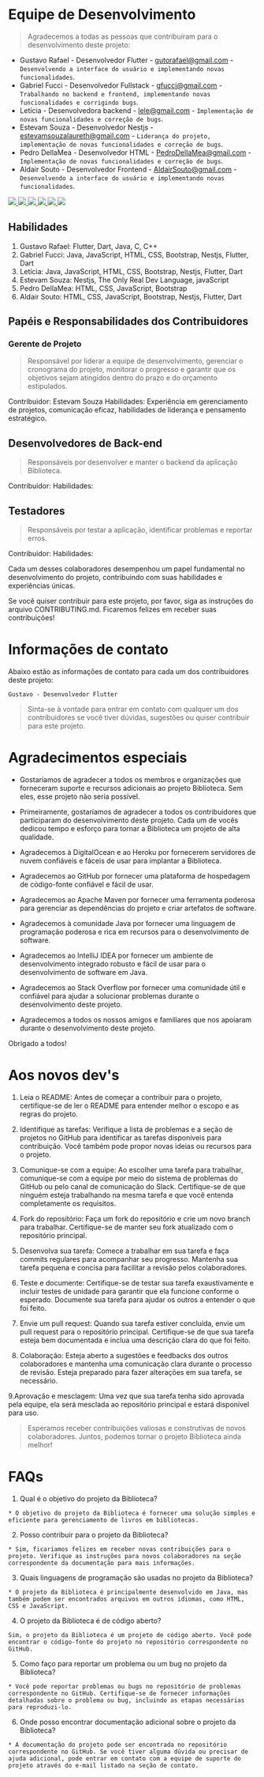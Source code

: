 # Equipe de Desenvolvimento

> Agradecemos a todas as pessoas que contribuíram para o desenvolvimento deste projeto:

* Gustavo Rafael - Desenvolvedor Flutter - gutorafael@gmail.com - `Desenvolvendo a interface do usuário e implementando novas funcionalidades`.
* Gabriel Fucci - Desenvolvedor Fullstack - gfucci@gmail.com - `Trabalhando no backend e frontend, implementando novas funcionalidades e corrigindo bugs`.
* Letícia - Desenvolvedora backend - lele@gmail.com - `Implementação de novas funcionalidades e correção de bugs`.
* Estevam Souza - Desenvolvedor Nestjs - estevamsouzalaureth@gmail.com - `Liderança do projeto, implementação de novas funcionalidades e correção de bugs`.
* Pedro DellaMea - Desenvolvedor HTML - PedroDellaMea@gmail.com - `Implementação de novas funcionalidades e correção de bugs`.
* Aldair Souto - Desenvolvedor Frontend - AldairSouto@gmail.com - `Desenvolvendo a interface do usuário e implementando novas funcionalidades`.

<a href="https://github.com/gutorafael">
  <img src="https://contrib.rocks/image?repo=gutorafael/gutorafael" />
</a>
<a href="https://github.com/gfucci">
  <img src="https://contrib.rocks/image?repo=gfucci/desafio_acaodireta" />
</a>
<a href="https://github.com/lele-sf">
  <img src="https://contrib.rocks/image?repo=lele-sf/lele-sf" />
</a>
<a href="https://github.com/estevam5s">
  <img src="https://contrib.rocks/image?repo=estevam5s/rest-api-nasa" />
</a>
<a href="https://github.com/PedroDellaMea">
  <img src="https://contrib.rocks/image?repo=PedroDellaMea/Atividades-HTML-AV1" />
</a>
<a href="https://github.com/AldairSouto">
  <img src="https://contrib.rocks/image?repo=AldairSouto/AldairSouto" />
</a>


## Habilidades

1. Gustavo Rafael: Flutter, Dart, Java, C, C++
2. Gabriel Fucci: Java, JavaScript, HTML, CSS, Bootstrap, Nestjs, Flutter, Dart
3. Letícia: Java, JavaScript, HTML, CSS, Bootstrap, Nestjs, Flutter, Dart
4. Estevam Souza: Nestjs, The Only Real Dev Language, javaScript
5. Pedro DellaMea: HTML, CSS, JavaScript, Bootstrap
6. Aldair Souto: HTML, CSS, JavaScript, Bootstrap, Nestjs, Flutter, Dart


## Papéis e Responsabilidades dos Contribuidores

### Gerente de Projeto

> Responsável por liderar a equipe de desenvolvimento, gerenciar o cronograma do projeto, monitorar o progresso e garantir que os objetivos sejam atingidos dentro do prazo e do orçamento estipulados.

Contribuidor: Estevam Souza
Habilidades: Experiência em gerenciamento de projetos, comunicação eficaz, habilidades de liderança e pensamento estratégico.


## Desenvolvedores de Back-end

> Responsáveis por desenvolver e manter o backend da aplicação Biblioteca.

Contribuidor:
Habilidades:


## Testadores

> Responsáveis por testar a aplicação, identificar problemas e reportar erros.

Contribuidor:
Habilidades:

Cada um desses colaboradores desempenhou um papel fundamental no desenvolvimento do projeto, contribuindo com suas habilidades e experiências únicas.

Se você quiser contribuir para este projeto, por favor, siga as instruções do arquivo CONTRIBUTING.md. Ficaremos felizes em receber suas contribuições!


# Informações de contato

  Abaixo estão as informações de contato para cada um dos contribuidores deste projeto:

    Gustavo - Desenvolvedor Flutter

  > Sinta-se à vontade para entrar em contato com qualquer um dos contribuidores se você tiver dúvidas, sugestões ou quiser contribuir para este projeto.


# Agradecimentos especiais

* Gostaríamos de agradecer a todos os membros e organizações que forneceram suporte e recursos adicionais ao projeto Biblioteca. Sem eles, esse projeto não seria possível.

* Primeiramente, gostaríamos de agradecer a todos os contribuidores que participaram do desenvolvimento deste projeto. Cada um de vocês dedicou tempo e esforço para tornar a Biblioteca um projeto de alta qualidade.

* Agradecemos à DigitalOcean e ao Heroku por fornecerem servidores de nuvem confiáveis e fáceis de usar para implantar a Biblioteca.

* Agradecemos ao GitHub por fornecer uma plataforma de hospedagem de código-fonte confiável e fácil de usar.

* Agradecemos ao Apache Maven por fornecer uma ferramenta poderosa para gerenciar as dependências do projeto e criar artefatos de software.

* Agradecemos à comunidade Java por fornecer uma linguagem de programação poderosa e rica em recursos para o desenvolvimento de software.

* Agradecemos ao IntelliJ IDEA por fornecer um ambiente de desenvolvimento integrado robusto e fácil de usar para o desenvolvimento de software em Java.

* Agradecemos ao Stack Overflow por fornecer uma comunidade útil e confiável para ajudar a solucionar problemas durante o desenvolvimento deste projeto.

* Agradecemos a todos os nossos amigos e familiares que nos apoiaram durante o desenvolvimento deste projeto.

Obrigado a todos!


# Aos novos dev's

1. Leia o README: Antes de começar a contribuir para o projeto, certifique-se de ler o README para entender melhor o escopo e as regras do projeto.

2. Identifique as tarefas: Verifique a lista de problemas e a seção de projetos no GitHub para identificar as tarefas disponíveis para contribuição. Você também pode propor novas ideias ou recursos para o projeto.

3. Comunique-se com a equipe: Ao escolher uma tarefa para trabalhar, comunique-se com a equipe por meio do sistema de problemas do GitHub ou pelo canal de comunicação do Slack. Certifique-se de que ninguém esteja trabalhando na mesma tarefa e que você entenda completamente os requisitos.

4. Fork do repositório: Faça um fork do repositório e crie um novo branch para trabalhar. Certifique-se de manter seu fork atualizado com o repositório principal.

5. Desenvolva sua tarefa: Comece a trabalhar em sua tarefa e faça commits regulares para acompanhar seu progresso. Mantenha sua tarefa pequena e concisa para facilitar a revisão pelos colaboradores.

6. Teste e documente: Certifique-se de testar sua tarefa exaustivamente e incluir testes de unidade para garantir que ela funcione conforme o esperado. Documente sua tarefa para ajudar os outros a entender o que foi feito.

7. Envie um pull request: Quando sua tarefa estiver concluída, envie um pull request para o repositório principal. Certifique-se de que sua tarefa esteja bem documentada e inclua uma descrição clara do que foi feito.

8. Colaboração: Esteja aberto a sugestões e feedbacks dos outros colaboradores e mantenha uma comunicação clara durante o processo de revisão. Esteja preparado para fazer alterações em sua tarefa, se necessário.

9.Aprovação e mesclagem: Uma vez que sua tarefa tenha sido aprovada pela equipe, ela será mesclada ao repositório principal e estará disponível para uso.

> Esperamos receber contribuições valiosas e construtivas de novos colaboradores. Juntos, podemos tornar o projeto Biblioteca ainda melhor!


# FAQs

  1. Qual é o objetivo do projeto da Biblioteca?

    * O objetivo do projeto da Biblioteca é fornecer uma solução simples e eficiente para gerenciamento de livros em bibliotecas.

  2. Posso contribuir para o projeto da Biblioteca?

    * Sim, ficaríamos felizes em receber novas contribuições para o projeto. Verifique as instruções para novos colaboradores na seção correspondente da documentação para mais informações.
    
  3. Quais linguagens de programação são usadas no projeto da Biblioteca?

    * O projeto da Biblioteca é principalmente desenvolvido em Java, mas também podem ser encontrados arquivos em outros idiomas, como HTML, CSS e JavaScript.

  4. O projeto da Biblioteca é de código aberto?

    Sim, o projeto da Biblioteca é um projeto de código aberto. Você pode encontrar o código-fonte do projeto no repositório correspondente no GitHub.

  5. Como faço para reportar um problema ou um bug no projeto da Biblioteca?

    * Você pode reportar problemas ou bugs no repositório de problemas correspondente no GitHub. Certifique-se de fornecer informações detalhadas sobre o problema ou bug, incluindo as etapas necessárias para reproduzi-lo.

  6. Onde posso encontrar documentação adicional sobre o projeto da Biblioteca?

    * A documentação do projeto pode ser encontrada no repositório correspondente no GitHub. Se você tiver alguma dúvida ou precisar de ajuda adicional, pode entrar em contato com a equipe de suporte do projeto através do e-mail listado na seção de contato.
